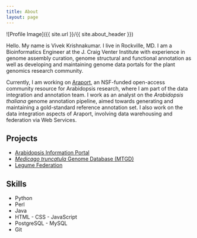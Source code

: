 ```yaml
---
title: About
layout: page
---
```

<style>
img { width: 60%; margin: 0 auto; display: block; }
.alert {
    margin-bottom: 10px;
    color: #3c763d;
    background-color: #dff0d8;
    padding: 20px;
    border-color: #d6e9c6;
    display: none;
}
</style>

![Profile Image]({{ site.url }}/{{ site.about_header }})

<p>Hello. My name is Vivek Krishnakumar. I live in Rockville, MD. I am a
Bioinformatics Engineer at the J. Craig Venter Institute with experience in
genome assembly curation, genome structural and functional annotation as well
as developing and maintaining genome data portals for the plant genomics
research community.</p>

<p>Currently, I am working on <a href="https://www.araport.org">Araport</a>,
an NSF-funded open-access community resource for Arabidopsis research,
where I am part of the data integration and annotation team. I work as an
analyst on the <i>Arabidopsis thaliana</i> genome annotation pipeline, aimed
towards generating and maintaining a gold-standard reference annotation set.
I also work on the data integration aspects of Araport, involving data
warehousing and federation via Web Services.</p>

<h2>Projects</h2>

<ul>
	<li><a href="https://www.araport.org/">Arabidopsis Information Portal</a></li>
	<li><a href="http://www.medicagogenome.org/"><i>Medicago truncatula</i> Genome Database (MTGD)</a></li>
	<li><a href="http://www.legumefederation.org/">Legume Federation</a></li>
</ul>

<h2>Skills</h2>

<ul class="skill-list">
	<li>Python</li>
	<li>Perl</li>
	<li>Java</li>
	<li>HTML - CSS - JavaScript</li>
	<li>PostgreSQL - MySQL</li>
	<li>Git</li>
</ul>
